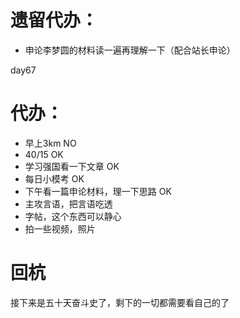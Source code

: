 # 遗留代办：
+ 申论李梦圆的材料读一遍再理解一下（配合站长申论）

day67
# 代办：
+ 早上3km NO
+ 40/15 OK
+ 学习强国看一下文章 OK 
+ 每日小模考  OK
+ 下午看一篇申论材料，理一下思路 OK  
+ 主攻言语，把言语吃透
+ 字帖，这个东西可以静心 
+ 拍一些视频，照片

# 回杭
接下来是五十天奋斗史了，剩下的一切都需要看自己的了
